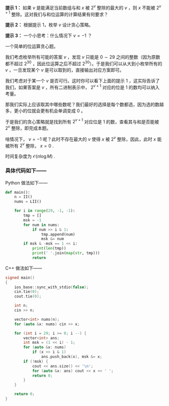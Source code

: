 **提示 1：** 如果 $v$ 是能满足当前数组与和 $x$ 被 $2^v$ 整除的最大的 $v$ ，则 $x$ 不能被 $2^{v+1}$ 整除。这对我们与和位运算的计算结果有何要求？

**提示 2：** 根据提示 1，枚举 $v$ 设计贪心策略。

**提示 3：** 一个小思考：什么情况下 $v=-1$ ？

一个简单的位运算贪心题。

我们考虑枚举所有可能的答案 $v$ ，发现 $v$ 只能是 $0\sim 29$ 之间的整数（因为原数都不超过 $2^{30}$ ，因此位运算之后不超过 $2^{30}$）。于是我们可以从大到小枚举所有的 $v$ ，一旦发现某个 $v$ 是可以取到的，直接输出对应方案即可。

我们考虑对于某一个 $v$ 是否可行。这时你可以看下上面的提示 1 ，这实际告诉了我们，如果答案是 $v$ ，所有二进制表示中， $2^{v+1}$ 对应的位是 $1$ 的数均可以纳入考量。

那我们实际上应该取其中哪些数呢？我们最好的选择是每个数都选，因为选的数越多，更小的位就会更有机会单调变成 $0$ 。

于是我们的贪心策略就是找到所有 $2^{v+1}$ 对应位是 $1$ 的数，查看其与和是否能被 $2^v$ 整除，即完成本题。

啥情况下， $v=-1$ 呢？此时不存在最大的 $v$ 使得 $x$ 被 $2^v$ 整除，因此，此时 $x$ 能被所有 $2^v$ 整除， $x=0$ .

时间复杂度为 $\mathcal{O}(n\log M)$ .

### 具体代码如下——

Python 做法如下——

```Python []
def main():
    n = II()
    nums = LII()

    for i in range(29, -1, -1):
        tmp = []
        msk = -1
        for num in nums:
            if num >> i & 1:
                tmp.append(num)
                msk &= num
        if msk & -msk == 1 << i:
            print(len(tmp))
            print(' '.join(map(str, tmp)))
            return
```

C++ 做法如下——

```cpp []
signed main()
{
    ios_base::sync_with_stdio(false);
    cin.tie(0);
    cout.tie(0);

    int n;
    cin >> n;

    vector<int> nums(n);
    for (auto &x: nums) cin >> x;

    for (int i = 29; i >= 0; i --) {
        vector<int> ans;
        int msk = (1 << i) - 1;
        for (auto &x: nums)
            if (x >> i & 1)
                ans.push_back(x), msk &= x;
        if (!msk) {
            cout << ans.size() << '\n';
            for (auto &x: ans) cout << x << ' ';
            return 0;
        }
    }

    return 0;
}
```
